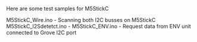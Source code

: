 Here are some test samples for M5StickC 

M5StickC_Wire.ino - Scanning both I2C busses on M5StickC
M5StickC_I2Sdetetct.ino - 
M5StickC_ENV.ino - Request data from ENV unit connected to Grove I2C port
